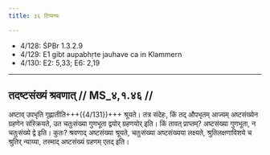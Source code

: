```yaml
---
title: ३६ टिप्पन्यः

---
```

- 4/128: ŚPBr 1.3.2.9
- 4/129: E1 gibt aupabhṛte jauhave ca in Klammern
- 4/130: E2: 5,33; E6: 2,19

____________________________________________


## तदष्टसंख्यं श्रवणात् // MS_४,१.४६ //

अष्टाव् उपभृति गृह्णातीति+++({4/131})+++ श्रूयते। तत्र संदेहः, किं तद् औपभृतम् आज्यम् अष्टसंख्येन ग्रहणेन संस्क्रियते, उत चतुःसंख्या गुणभूता द्वयोर् ग्रहणयोर् इति। किं तावत् प्राप्तम्? अष्टसंख्या गुणभूता, न चतुःसंख्ये द्वे इति। कुतः? श्रवणाद् अष्टसंख्या श्रूयते, चतुःसंख्या अष्टसंख्यया लक्ष्यते, श्रुतिलक्षणाविशये च श्रुतिर् न्याय्या, तस्माद् अष्टसंख्यं ग्रहणम् एतद् इति।
